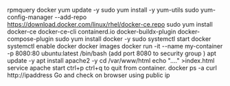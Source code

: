 rpmquery docker
yum update -y
sudo yum install -y yum-utils
sudo yum-config-manager --add-repo https://download.docker.com/linux/rhel/docker-ce.repo
sudo yum install docker-ce docker-ce-cli containerd.io docker-buildx-plugin docker-compose-plugin
sudo yum install docker -y
sudo systemctl start docker
systemctl enable docker 
docker images
docker run -it --name my-container -p 8080:80 ubuntu:latest /bin/bash
(add port 8080 to security group )
apt update -y
apt install apache2 -y
 cd /var/www/html
echo "...." >index.html
service apache start
ctrl+p ctrl+q to quit from container.
docker ps -a
curl http://ipaddress
Go and check on browser using public ip 
